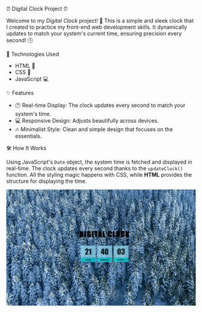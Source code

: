 
⏰ Digital Clock  Project ⏰

Welcome to my *Digital Clock* project! 🎉 This is a simple and sleek clock that I created to practice my front-end web development skills. It dynamically updates to match your system's current time, ensuring precision every second! 🕒


🚀 Technologies Used

- HTML 📝
- CSS 🎨
- JavaScript 💻


✨ Features

- 🕐 Real-time Display: The clock updates every second to match your system's time.
- 💻 Responsive Design: Adjusts beautifully across devices.
- 🔥 Minimalist Style: Clean and simple design that focuses on the essentials.



 🛠️ How It Works

Using JavaScript's `Date` object, the system time is fetched and displayed in real-time. The clock updates every second thanks to the `updateClock()` function. All the styling magic happens with CSS, while **HTML** provides the structure for displaying the time.

![alt text](image.png)